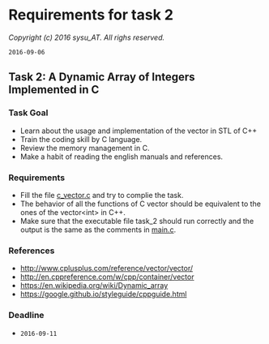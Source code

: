 # Requirements for task 2 #

*Copyright (c) 2016 sysu_AT. All righs reserved.*

`2016-09-06`

## Task 2: A Dynamic Array of Integers Implemented in C ## 

### Task Goal ###
* Learn about the usage and implementation of the vector in STL of C++
* Train the coding skill by C language.
* Review the memory management in C.
* Make a habit of reading the english manuals and references.

### Requirements ###
* Fill the file [c_vector.c](./c_vector.c) and try to complie the task.
* The behavior of all the functions of C vector should be equivalent to
the ones of the vector&lt;int&gt; in C++.
* Make sure that the executable file task_2 should run correctly and
the output is the same as the comments in [main.c](./main.c).

### References ###
* http://www.cplusplus.com/reference/vector/vector/
* http://en.cppreference.com/w/cpp/container/vector
* https://en.wikipedia.org/wiki/Dynamic_array
* https://google.github.io/styleguide/cppguide.html

### Deadline ###
* `2016-09-11`